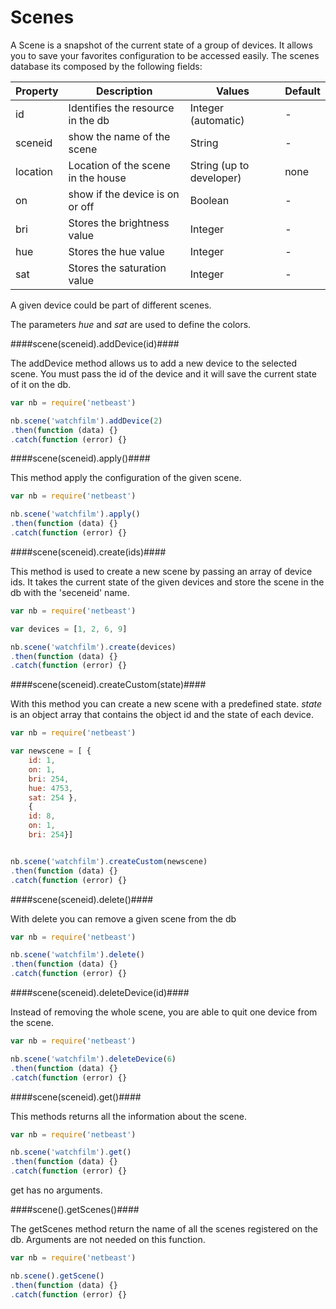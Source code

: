 # Scenes

A Scene is a snapshot of the current state of a group of devices. It allows you to save your favorites configuration to be accessed easily. The scenes database its composed by the following fields:

Property | Description | Values | Default
---------|-------------|--------|--------
id | Identifies the resource in the db | Integer (automatic) | -
sceneid | show the name of the scene | String | -
location | Location of the scene in the house | String (up to developer) | none
on | show if the device is on or off | Boolean	| -
bri	| Stores the brightness value | Integer |	-
hue	| Stores the hue value | Integer | -
sat	| Stores the saturation value | Integer | -

A given device could be part of different scenes.

The parameters *hue* and *sat* are used to define the colors.

####scene(sceneid).addDevice(id)####

The addDevice method allows us to add a new device to the selected scene. You must pass the id of the device and it will save the current state of it on the db.

````javascript
var nb = require('netbeast')

nb.scene('watchfilm').addDevice(2)
.then(function (data) {}
.catch(function (error) {}
````

####scene(sceneid).apply()####

This method apply the configuration of the given scene.

````javascript
var nb = require('netbeast')

nb.scene('watchfilm').apply()
.then(function (data) {}
.catch(function (error) {}
````

####scene(sceneid).create(ids)####

This method is used to create a new scene by passing an array of device ids. It takes the current state of the given devices and store the scene in the db with the 'seceneid' name.

````javascript
var nb = require('netbeast')

var devices = [1, 2, 6, 9]

nb.scene('watchfilm').create(devices)
.then(function (data) {}
.catch(function (error) {}
````

####scene(sceneid).createCustom(state)####

With this method you can create a new scene with a predefined state. *state* is an object array that contains the object id and the state of each device.

````javascript
var nb = require('netbeast')

var newscene = [ { 
    id: 1,
    on: 1,
    bri: 254,
    hue: 4753,
    sat: 254 },
    {
    id: 8,
    on: 1,
    bri: 254}]


nb.scene('watchfilm').createCustom(newscene)
.then(function (data) {}
.catch(function (error) {}
````

####scene(sceneid).delete()####

With delete you can remove a given scene from the db

````javascript
var nb = require('netbeast')

nb.scene('watchfilm').delete()
.then(function (data) {}
.catch(function (error) {}
````

####scene(sceneid).deleteDevice(id)####

Instead of removing the whole scene, you are able to quit one device from the scene.

````javascript
var nb = require('netbeast')

nb.scene('watchfilm').deleteDevice(6)
.then(function (data) {}
.catch(function (error) {}
````


####scene(sceneid).get()####

This methods returns all the information about the scene.

````javascript
var nb = require('netbeast')

nb.scene('watchfilm').get()
.then(function (data) {}
.catch(function (error) {}
````
get has no arguments.

####scene().getScenes()####

The getScenes method return the name of all the scenes registered on the db.
Arguments are not needed on this function.

````javascript
var nb = require('netbeast')

nb.scene().getScene()
.then(function (data) {}
.catch(function (error) {}
````
